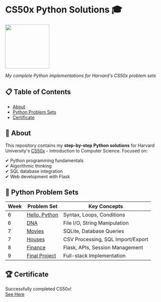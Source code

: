 # CS50x Python Solutions 🎓
<img width='140' src='https://github.com/user-attachments/assets/c4738b80-659c-48c6-a8e8-74bde3ac74c6'/>

*My complete Python implementations for Harvard's CS50x problem sets*

## 📋 Table of Contents
- [About](#-about)
- [Python Problem Sets](#-python-problem-sets)
- [Certificate](#-certificate)

## 🏫 About
This repository contains my **step-by-step Python solutions** for Harvard University's [CS50x](https://cs50.harvard.edu/x/2024/) - Introduction to Computer Science. Focused on:

✔ Python programming fundamentals  
✔ Algorithmic thinking  
✔ SQL database integration  
✔ Web development with Flask  

## 🐍 Python Problem Sets
| Week | Problem Set | Key Concepts |
|------|------------|--------------|
| 6 | [Hello, Python](week6/hello/) | Syntax, Loops, Conditions |
| 6 | [DNA](week6/dna/) | File I/O, String Manipulation |
| 7 | [Movies](week7/movies/) | SQLite, Database Queries |
| 7 | [Houses](week7/houses/) | CSV Processing, SQL Import/Export |
| 8 | [Finance](week8/finance/) | Flask, APIs, Session Management |
| 9 | [Final Project](project/) | Full-stack Implementation |

## 🏆 Certificate
Successfully completed CS50x!  
<a href='https://img.shields.io/badge/View_Certificate-0066CC?style=for-the-badge](https://certificates.cs50.io/c02f796f-d61d-4adf-a796-00a8fc79bc16.pdf?size=letter' target='__blank'>See Here</a>
